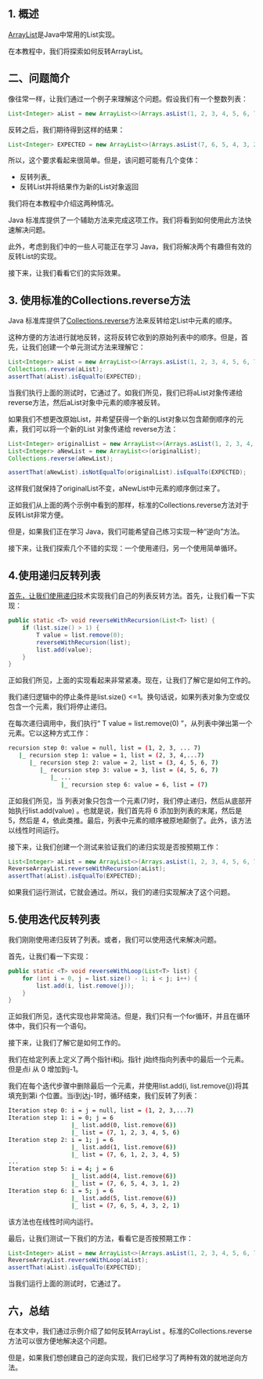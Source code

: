 ## 1. 概述

[ArrayList](https://www.baeldung.com/java-arraylist)是Java中常用的List实现。

在本教程中，我们将探索如何反转ArrayList。

## 二、问题简介

像往常一样，让我们通过一个例子来理解这个问题。假设我们有一个整数列表：

```java
List<Integer> aList = new ArrayList<>(Arrays.asList(1, 2, 3, 4, 5, 6, 7));
```

反转之后，我们期待得到这样的结果：

```java
List<Integer> EXPECTED = new ArrayList<>(Arrays.asList(7, 6, 5, 4, 3, 2, 1));
```

所以，这个要求看起来很简单。但是，该问题可能有几个变体：

-   反转列表_
-   反转List并将结果作为新的List对象返回

我们将在本教程中介绍这两种情况。

Java 标准库提供了一个辅助方法来完成这项工作。我们将看到如何使用此方法快速解决问题。

此外，考虑到我们中的一些人可能正在学习 Java，我们将解决两个有趣但有效的反转List的实现。

接下来，让我们看看它们的实际效果。

## 3. 使用标准的Collections.reverse方法

Java 标准库提供了[Collections.reverse](https://docs.oracle.com/en/java/javase/17/docs/api/java.base/java/util/Collections.html#reverse(java.util.List))方法来反转给定List中元素的顺序。

这种方便的方法进行就地反转，这将反转它收到的原始列表中的顺序。但是，首先，让我们创建一个单元测试方法来理解它：

```java
List<Integer> aList = new ArrayList<>(Arrays.asList(1, 2, 3, 4, 5, 6, 7));
Collections.reverse(aList);
assertThat(aList).isEqualTo(EXPECTED);

```

当我们执行上面的测试时，它通过了。如我们所见，我们已将aList对象传递给reverse方法，然后aList对象中元素的顺序被反转。

如果我们不想更改原始List，并希望获得一个新的List对象以包含颠倒顺序的元素，我们可以将一个新的List 对象传递给 reverse方法：

```java
List<Integer> originalList = new ArrayList<>(Arrays.asList(1, 2, 3, 4, 5, 6, 7));
List<Integer> aNewList = new ArrayList<>(originalList);
Collections.reverse(aNewList);

assertThat(aNewList).isNotEqualTo(originalList).isEqualTo(EXPECTED);

```

这样我们就保持了originalList不变，aNewList中元素的顺序倒过来了。

正如我们从上面的两个示例中看到的那样，标准的Collections.reverse方法对于反转List非常方便。

但是，如果我们正在学习 Java，我们可能希望自己练习实现一种“逆向”方法。

接下来，让我们探索几个不错的实现：一个使用递归，另一个使用简单循环。

## 4.使用递归反转列表

[首先，让我们使用递归](https://www.baeldung.com/java-recursion)技术实现我们自己的列表反转方法。首先，让我们看一下实现：

```java
public static <T> void reverseWithRecursion(List<T> list) {
    if (list.size() > 1) {
        T value = list.remove(0);
        reverseWithRecursion(list);
        list.add(value);
    }
}

```

正如我们所见，上面的实现看起来非常紧凑。现在，让我们了解它是如何工作的。

我们递归逻辑中的停止条件是list.size() <=1。换句话说，如果列表对象为空或仅包含一个元素，我们将停止递归。

在每次递归调用中，我们执行“ T value = list.remove(0) ”，从列表中弹出第一个元素。它以这种方式工作：

```bash
recursion step 0: value = null, list = (1, 2, 3, ... 7)
   |_ recursion step 1: value = 1, list = (2, 3, 4,...7)
      |_ recursion step 2: value = 2, list = (3, 4, 5, 6, 7)
         |_ recursion step 3: value = 3, list = (4, 5, 6, 7)
            |_ ...
               |_ recursion step 6: value = 6, list = (7) 

```

正如我们所见，当 列表对象只包含一个元素(7)时，我们停止递归，然后从底部开始执行list.add(value) 。也就是说，我们首先将 6 添加到列表的末尾，然后是 5，然后是 4，依此类推。最后，列表中元素的顺序被原地颠倒了。此外，该方法以线性时间运行。

接下来，让我们创建一个测试来验证我们的递归实现是否按预期工作：

```java
List<Integer> aList = new ArrayList<>(Arrays.asList(1, 2, 3, 4, 5, 6, 7));
ReverseArrayList.reverseWithRecursion(aList);
assertThat(aList).isEqualTo(EXPECTED);

```

如果我们运行测试，它就会通过。所以，我们的递归实现解决了这个问题。

## 5.使用迭代反转列表

我们刚刚使用递归反转了列表。或者，我们可以使用迭代来解决问题。

首先，让我们看一下实现：

```java
public static <T> void reverseWithLoop(List<T> list) {
    for (int i = 0, j = list.size() - 1; i < j; i++) {
        list.add(i, list.remove(j));
    }
}

```

正如我们所见，迭代实现也非常简洁。但是，我们只有一个for循环，并且在循环体中，我们只有一个语句。

接下来，让我们了解它是如何工作的。

我们在给定列表上定义了两个指针i和j。指针 j始终指向列表中的最后一个元素。但是点i 从 0 增加到j-1。

我们在每个迭代步骤中删除最后一个元素，并使用list.add(i, list.remove(j))将其填充到第i 个位置。当i到达j-1时，循环结束，我们反转了列表：

```bash
Iteration step 0: i = j = null, list = (1, 2, 3,...7)
Iteration step 1: i = 0; j = 6 
                  |_ list.add(0, list.remove(6))
                  |_ list = (7, 1, 2, 3, 4, 5, 6)
Iteration step 2: i = 1; j = 6 
                  |_ list.add(1, list.remove(6))
                  |_ list = (7, 6, 1, 2, 3, 4, 5)
...
Iteration step 5: i = 4; j = 6 
                  |_ list.add(4, list.remove(6))
                  |_ list = (7, 6, 5, 4, 3, 1, 2)
Iteration step 6: i = 5; j = 6 
                  |_ list.add(5, list.remove(6))
                  |_ list = (7, 6, 5, 4, 3, 2, 1)
```

该方法也在线性时间内运行。

最后，让我们测试一下我们的方法，看看它是否按预期工作：

```java
List<Integer> aList = new ArrayList<>(Arrays.asList(1, 2, 3, 4, 5, 6, 7));
ReverseArrayList.reverseWithLoop(aList);
assertThat(aList).isEqualTo(EXPECTED);

```

当我们运行上面的测试时，它通过了。

## 六，总结

在本文中，我们通过示例介绍了如何反转ArrayList 。标准的Collections.reverse方法可以很方便地解决这个问题。

但是，如果我们想创建自己的逆向实现，我们已经学习了两种有效的就地逆向方法。